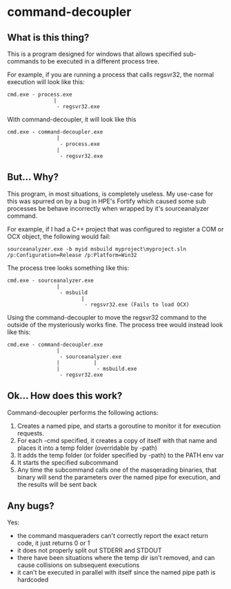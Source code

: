 # command-decoupler
## What is this thing?
This is a program designed for windows that allows specified sub-commands to be executed in a different process tree.

For example, if you are running a process that calls regsvr32, the normal execution will look like this:
```
cmd.exe - process.exe
               |
                - regsvr32.exe
```

With command-decoupler, it will look like this
```
cmd.exe - command-decoupler.exe
                |
                 - process.exe
                |
                 - regsvr32.exe
```

## But... Why?
This program, in most situations, is completely useless. My use-case for this was spurred on by a bug in HPE's Fortify which caused some sub processes be behave incorrectly when wrapped by it's sourceanalyzer command.

For example, if I had a C++ project that was configured to register a COM or OCX object, the following would fail:
```
sourceanalyzer.exe -b myid msbuild myproject\myproject.sln /p:Configuration=Release /p:Platform=Win32
```
The process tree looks something like this:
```
cmd.exe - sourceanalyzer.exe
                |
                 - msbuild
                        |
                         - regsvr32.exe (Fails to load OCX)
```

Using the command-decoupler to move the regsvr32 command to the outside of the mysteriously works fine. The process tree would instead look like this:
```
cmd.exe - command-decoupler.exe
                |
                 - sourceanalyzer.exe
                |           |
                |            - msbuild.exe
                 - regsvr32.exe
```

## Ok... How does this work?
Command-decoupler performs the following actions:
1. Creates a named pipe, and starts a goroutine to monitor it for execution requests.
2. For each -cmd specified, it creates a copy of itself with that name and places it into a temp folder (overridable by -path)
3. It adds the temp folder (or folder specified by -path) to the PATH env var
4. It starts the specified subcommand
5. Any time the subcommand calls one of the masqerading binaries, that binary will send the parameters over the named pipe for execution, and the results will be sent back

## Any bugs?
Yes:
- the command masqueraders can't correctly report the exact return code, it just returns 0 or 1
- it does not properly split out STDERR and STDOUT
- there have been situations where the temp dir isn't removed, and can cause collisions on subsequent executions
- it can't be executed in parallel with itself since the named pipe path is hardcoded
